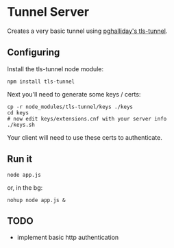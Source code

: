 # Tunnel Server

Creates a very basic tunnel using [pghalliday's tls-tunnel](https://github.com/pghalliday/tls-tunnel).

## Configuring

Install the tls-tunnel node module:

    npm install tls-tunnel

Next you'll need to generate some keys / certs:

    cp -r node_modules/tls-tunnel/keys ./keys
    cd keys
    # now edit keys/extensions.cnf with your server info
    ./keys.sh
    
Your client will need to use these certs to authenticate.

## Run it

    node app.js
    
or, in the bg:

    nohup node app.js &

## TODO

- implement basic http authentication
